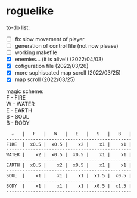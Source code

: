 # roguelike

to-do list:
- [ ] fix slow movement of player
- [ ] generation of control file (not now please)
- [ ] working makefile
- [x] enemies... (it is alive!) (2022/04/03)
- [x] cofiguration file (2022/03/26)
- [x] more sophiscated map scroll (2022/03/25)
- [x] map scroll (2022/03/25)

magic scheme:   
F - FIRE  
W - WATER  
E - EARTH  
S - SOUL  
B - BODY  

```-----------------------------------------------
  ↙   |   F   |   W   |   E   |   S   |   B   |
-----------------------------------------------
FIRE  |  x0.5 |  x0.5 |    x2 |    x1 |    x1 |
-----------------------------------------------
WATER |    x2 |  x0.5 |  x0.5 |    x1 |    x1 |
-----------------------------------------------
EARTH |  x0.5 |    x2 |  x0.5 |    x1 |    x1 |
-----------------------------------------------
SOUL  |    x1 |    x1 |    x1 |  x1.5 |  x0.5 |
-----------------------------------------------
BODY  |    x1 |    x1 |    x1 |  x0.5 |  x1.5 |
-----------------------------------------------
```
